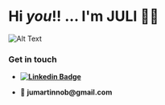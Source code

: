 # Hi _you_!! ... I'm JULI 👋🏼  

![Alt Text](https://media.giphy.com/media/lFfLINS1MkZs4/giphy.gif)



### Get in touch 

- __[![Linkedin Badge](https://img.shields.io/badge/-LinkedIn-blue?style=flat-square&logo=Linkedin&logoColor=white&link=https://www.linkedin.com/in/julieta-martin-b6326b19a/)](https://www.linkedin.com/in/julieta-martin-b6326b19a/)__

- :love_letter: __jumartinnob@gmail.com__
